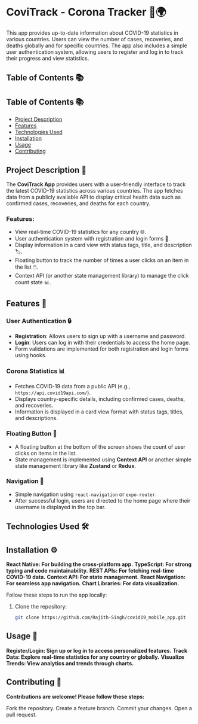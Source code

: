 # CoviTrack - Corona Tracker 💉🌍

This app provides up-to-date information about COVID-19 statistics in various countries. Users can view the number of cases, recoveries, and deaths globally and for specific countries. The app also includes a simple user authentication system, allowing users to register and log in to track their progress and view statistics.

## Table of Contents 📚
## Table of Contents 📚
- [Project Description](#project-description-📝)
- [Features](#features-🚀)
- [Technologies Used](#technologies-used-🛠️)
- [Installation](#installation-⚙️)
- [Usage](#usage-🔧)
- [Contributing](#contributing-🤝)


## Project Description 📝

The **CoviTrack App** provides users with a user-friendly interface to track the latest COVID-19 statistics across various countries. The app fetches data from a publicly available API to display critical health data such as confirmed cases, recoveries, and deaths for each country.

### Features:
- View real-time COVID-19 statistics for any country 🌐.
- User authentication system with registration and login forms 🔑.
- Display information in a card view with status tags, title, and description 🏷️.
- Floating button to track the number of times a user clicks on an item in the list 🖱️.
- Context API (or another state management library) to manage the click count state 📊.

## Features 🚀

### User Authentication 🔒
- **Registration**: Allows users to sign up with a username and password.
- **Login**: Users can log in with their credentials to access the home page.
- Form validations are implemented for both registration and login forms using hooks.

### Corona Statistics 📊
- Fetches COVID-19 data from a public API (e.g., `https://api.covid19api.com/`).
- Displa[]()ys country-specific details, including confirmed cases, deaths, and recoveries.
- Information is displayed in a card view format with status tags, titles, and descriptions.

### Floating Button 🦸
- A floating button at the bottom of the screen shows the count of user clicks on items in the list.
- State management is implemented using **Context API** or another simple state management library like **Zustand** or **Redux**.

### Navigation 🧭
- Simple navigation using `react-navigation` or `expo-router`.
- After successful login, users are directed to the home page where their username is displayed in the top bar.

## Technologies Used 🛠️
 
## Installation ⚙️

**React Native: For building the cross-platform app.**
**TypeScript: For strong typing and code maintainability.**
**REST APIs: For fetching real-time COVID-19 data.**
**Context API: For state management.**
**React Navigation: For seamless app navigation.**
**Chart Libraries: For data visualization.**

Follow these steps to run the app locally:

1. Clone the repository:
   ```bash
   git clone https://github.com/Rajith-Singh/covid19_mobile_app.git

## Usage 🔧

**Register/Login: Sign up or log in to access personalized features.**
**Track Data: Explore real-time statistics for any country or globally.**
**Visualize Trends: View analytics and trends through charts.**

## Contributing 🤝

**Contributions are welcome! Please follow these steps:**

Fork the repository.
Create a feature branch.
Commit your changes.
Open a pull request.
